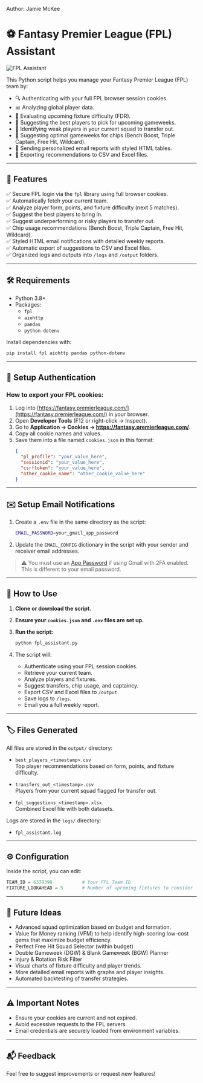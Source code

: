 
Author: Jamie McKee

# ⚽ Fantasy Premier League (FPL) Assistant

![FPL Assistant](https://github.com/user-attachments/assets/c260cb9d-b2fa-4526-a74b-2a38132a1127)


This Python script helps you manage your Fantasy Premier League (FPL) team by:
- 🔍 Authenticating with your full FPL browser session cookies.
- 📊 Analyzing global player data.
- 📅 Evaluating upcoming fixture difficulty (FDR).
- 🧠 Suggesting the best players to pick for upcoming gameweeks.
- 🔄 Identifying weak players in your current squad to transfer out.
- 🌟 Suggesting optimal gameweeks for chips (Bench Boost, Triple Captain, Free Hit, Wildcard).
- 📧 Sending personalized email reports with styled HTML tables.
- 📁 Exporting recommendations to CSV and Excel files.

---

## 🚀 Features
✅ Secure FPL login via the `fpl` library using full browser cookies.  
✅ Automatically fetch your current team.  
✅ Analyze player form, points, and fixture difficulty (next 5 matches).  
✅ Suggest the best players to bring in.  
✅ Suggest underperforming or risky players to transfer out.  
✅ Chip usage recommendations (Bench Boost, Triple Captain, Free Hit, Wildcard).  
✅ Styled HTML email notifications with detailed weekly reports.  
✅ Automatic export of suggestions to CSV and Excel files.  
✅ Organized logs and outputs into `/logs` and `/output` folders.

---

## 🛠 Requirements
- Python 3.8+
- Packages:
  - `fpl`
  - `aiohttp`
  - `pandas`
  - `python-dotenv`

Install dependencies with:
```bash
pip install fpl aiohttp pandas python-dotenv
```

---

## 🔐 Setup Authentication

### How to export your FPL cookies:
1. Log into [https://fantasy.premierleague.com/](https://fantasy.premierleague.com/) in your browser.
2. Open **Developer Tools** (F12 or right-click → Inspect).
3. Go to **Application → Cookies → https://fantasy.premierleague.com/**.
4. Copy all cookie names and values.
5. Save them into a file named `cookies.json` in this format:
   ```json
   {
     "pl_profile": "your_value_here",
     "sessionid": "your_value_here",
     "csrftoken": "your_value_here",
     "other_cookie_name": "other_cookie_value_here"
   }
   ```

---

## ✉️ Setup Email Notifications

1. Create a `.env` file in the same directory as the script:
   ```bash
   EMAIL_PASSWORD=your_gmail_app_password
   ```

2. Update the `EMAIL_CONFIG` dictionary in the script with your sender and receiver email addresses.

> ⚠️ You must use an [App Password](https://support.google.com/mail/answer/185833?hl=en-GB) if using Gmail with 2FA enabled. This is different to your email password.

---

## 🔧 How to Use

1. **Clone or download the script.**
2. **Ensure your `cookies.json` and `.env` files are set up.**
3. **Run the script:**
   ```bash
   python fpl_assistant.py
   ```

4. The script will:
   - Authenticate using your FPL session cookies.
   - Retrieve your current team.
   - Analyze players and fixtures.
   - Suggest transfers, chip usage, and captaincy.
   - Export CSV and Excel files to `/output`.
   - Save logs to `/logs`.
   - Email you a full weekly report.

---

## 🏷 Files Generated
All files are stored in the `output/` directory:
- `best_players_<timestamp>.csv`  
  Top player recommendations based on form, points, and fixture difficulty.

- `transfers_out_<timestamp>.csv`  
  Players from your current squad flagged for transfer out.

- `fpl_suggestions_<timestamp>.xlsx`  
  Combined Excel file with both datasets.

Logs are stored in the `logs/` directory:
- `fpl_assistant.log`

---

## ⚙️ Configuration
Inside the script, you can edit:
```python
TEAM_ID = 6378398           # Your FPL Team ID
FIXTURE_LOOKAHEAD = 5       # Number of upcoming fixtures to consider
```

---

## 🌟 Future Ideas
- Advanced squad optimization based on budget and formation.
- Value for Money ranking (VFM) to help identify high-scoring low-cost gems that maximize budget efficiency.
- Perfect Free Hit Squad Selector (within budget)
- Double Gameweek (DGW) & Blank Gameweek (BGW) Planner
- Injury & Rotation Risk Filter
- Visual charts of fixture difficulty and player trends.
- More detailed email reports with graphs and player insights.
- Automated backtesting of transfer strategies.

---

## ⚠️ Important Notes
- Ensure your cookies are current and not expired.
- Avoid excessive requests to the FPL servers.
- Email credentials are securely loaded from environment variables.

---

## 📬 Feedback
Feel free to suggest improvements or request new features!
